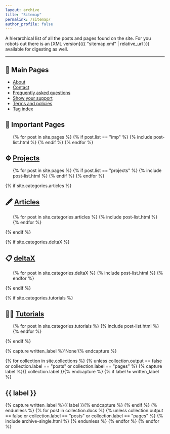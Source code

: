 ```yaml
---
layout: archive
title: "Sitemap"
permalink: /sitemap/
author_profile: false
---
```


A hierarchical list of all the posts and pages found on the site. For you robots out there is an [XML version]({{ "sitemap.xml" | relative_url }}) available for digesting as well.

---
## 📃 Main Pages 

- [About](/about/)
- [Contact](/contact/)
- [Frequently asked questions](/faqs/)
- [Show your support](/support/)
- [Terms and policies](/terms/)
- [Tag index](/blog/tags/)


## 📌 Important Pages 
<ul>
  {% for post in site.pages %}
    {% if post.list == "imp" %}   
      {% include post-list.html %}
    {% endif %}
  {% endfor %}
</ul>


## ⚙️ [Projects](/projects/)
<ul>
  {% for post in site.pages %}
    {% if post.list == "projects" %}   
      {% include post-list.html %}
    {% endif %}
  {% endfor %}
</ul>


{% if site.categories.articles %}
## 🖋️ [Articles](/blog/categories/#articles)
<ul>
  {% for post in site.categories.articles %}
    {% include post-list.html %}
  {% endfor %}
</ul>
{% endif %}


{% if site.categories.deltaX %}
## 📋 [deltaX](/blog/categories/#deltax)
<ul>
  {% for post in site.categories.deltaX %}
    {% include post-list.html %}
  {% endfor %}
</ul>
{% endif %}


{% if site.categories.tutorials %}
## 👨‍🏫 [Tutorials](/blog/categories/#tutorials)
<ul>
  {% for post in site.categories.tutorials %}
    {% include post-list.html %}
  {% endfor %}
</ul>
{% endif %}


{% capture written_label %}'None'{% endcapture %}

{% for collection in site.collections %}
{% unless collection.output == false or collection.label == "posts" or collection.label == "pages" %}
  {% capture label %}{{ collection.label }}{% endcapture %}
  {% if label != written_label %}
  <h2>{{ label }}</h2>
  {% capture written_label %}{{ label }}{% endcapture %}
  {% endif %}
{% endunless %}
{% for post in collection.docs %}
  {% unless collection.output == false or collection.label == "posts" or collection.label == "pages" %}
  {% include archive-single.html %}
  {% endunless %}
{% endfor %}
{% endfor %}


